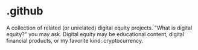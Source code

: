 # .github
A collection of related (or unrelated) digital equity projects. "What is digital equity?" you may ask. Digital equity may be educational content, digital financial products, or my favorite kind: cryptocurrency. 

